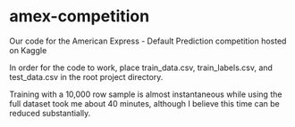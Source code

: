 # amex-competition
Our code for the American Express - Default Prediction competition hosted on Kaggle

In order for the code to work, place train_data.csv, train_labels.csv, and test_data.csv in the root project directory.

Training with a 10,000 row sample is almost instantaneous while using the full dataset took me about 40 minutes, although I believe this time can be reduced substantially.   
